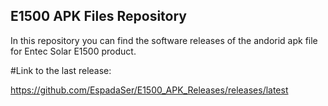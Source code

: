 ## E1500 APK Files Repository

In this repository you can find the software releases of the andorid apk file for Entec Solar E1500 product.

#Link to the last release:

https://github.com/EspadaSer/E1500_APK_Releases/releases/latest
